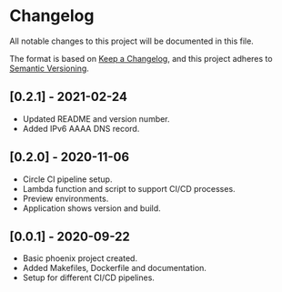# Changelog
All notable changes to this project will be documented in this file.

The format is based on [Keep a Changelog](https://keepachangelog.com/en/1.0.0/),
and this project adheres to [Semantic Versioning](https://semver.org/spec/v2.0.0.html).

## [0.2.1] - 2021-02-24

- Updated README and version number.
- Added IPv6 AAAA DNS record.

## [0.2.0] - 2020-11-06

- Circle CI pipeline setup.
- Lambda function and script to support CI/CD processes.
- Preview environments.
- Application shows version and build.

## [0.0.1] - 2020-09-22

- Basic phoenix project created.
- Added Makefiles, Dockerfile and documentation.
- Setup for different CI/CD pipelines.